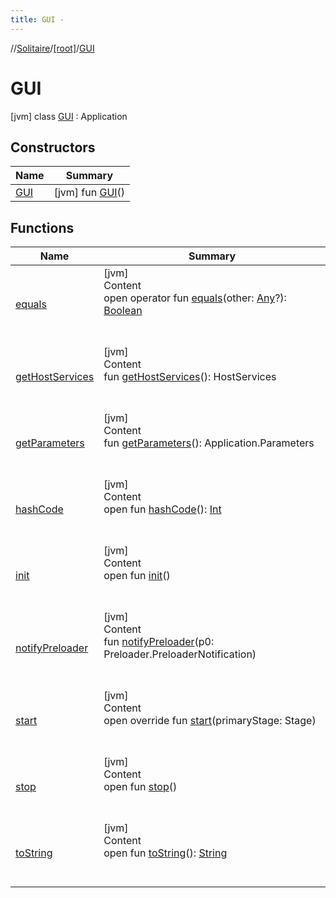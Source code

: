 ```yaml
---
title: GUI -
---
```

//[Solitaire](../../index.md)/[[root]](../index.md)/[GUI](index.md)



# GUI  
 [jvm] class [GUI](index.md) : Application   


## Constructors  
  
|  Name|  Summary| 
|---|---|
| <a name="/GUI/GUI/#/PointingToDeclaration/"></a>[GUI](-g-u-i.md)| <a name="/GUI/GUI/#/PointingToDeclaration/"></a> [jvm] fun [GUI](-g-u-i.md)()   <br>


## Functions  
  
|  Name|  Summary| 
|---|---|
| <a name="kotlin/Any/equals/#kotlin.Any?/PointingToDeclaration/"></a>[equals](../-undoable-command/index.md#%5Bkotlin%2FAny%2Fequals%2F%23kotlin.Any%3F%2FPointingToDeclaration%2F%5D%2FFunctions%2F-284828083)| <a name="kotlin/Any/equals/#kotlin.Any?/PointingToDeclaration/"></a>[jvm]  <br>Content  <br>open operator fun [equals](../-undoable-command/index.md#%5Bkotlin%2FAny%2Fequals%2F%23kotlin.Any%3F%2FPointingToDeclaration%2F%5D%2FFunctions%2F-284828083)(other: [Any](https://kotlinlang.org/api/latest/jvm/stdlib/kotlin/-any/index.html)?): [Boolean](https://kotlinlang.org/api/latest/jvm/stdlib/kotlin/-boolean/index.html)  <br><br><br>
| <a name="javafx.application/Application/getHostServices/#/PointingToDeclaration/"></a>[getHostServices](index.md#%5Bjavafx.application%2FApplication%2FgetHostServices%2F%23%2FPointingToDeclaration%2F%5D%2FFunctions%2F-284828083)| <a name="javafx.application/Application/getHostServices/#/PointingToDeclaration/"></a>[jvm]  <br>Content  <br>fun [getHostServices](index.md#%5Bjavafx.application%2FApplication%2FgetHostServices%2F%23%2FPointingToDeclaration%2F%5D%2FFunctions%2F-284828083)(): HostServices  <br><br><br>
| <a name="javafx.application/Application/getParameters/#/PointingToDeclaration/"></a>[getParameters](index.md#%5Bjavafx.application%2FApplication%2FgetParameters%2F%23%2FPointingToDeclaration%2F%5D%2FFunctions%2F-284828083)| <a name="javafx.application/Application/getParameters/#/PointingToDeclaration/"></a>[jvm]  <br>Content  <br>fun [getParameters](index.md#%5Bjavafx.application%2FApplication%2FgetParameters%2F%23%2FPointingToDeclaration%2F%5D%2FFunctions%2F-284828083)(): Application.Parameters  <br><br><br>
| <a name="kotlin/Any/hashCode/#/PointingToDeclaration/"></a>[hashCode](../-undoable-command/index.md#%5Bkotlin%2FAny%2FhashCode%2F%23%2FPointingToDeclaration%2F%5D%2FFunctions%2F-284828083)| <a name="kotlin/Any/hashCode/#/PointingToDeclaration/"></a>[jvm]  <br>Content  <br>open fun [hashCode](../-undoable-command/index.md#%5Bkotlin%2FAny%2FhashCode%2F%23%2FPointingToDeclaration%2F%5D%2FFunctions%2F-284828083)(): [Int](https://kotlinlang.org/api/latest/jvm/stdlib/kotlin/-int/index.html)  <br><br><br>
| <a name="javafx.application/Application/init/#/PointingToDeclaration/"></a>[init](index.md#%5Bjavafx.application%2FApplication%2Finit%2F%23%2FPointingToDeclaration%2F%5D%2FFunctions%2F-284828083)| <a name="javafx.application/Application/init/#/PointingToDeclaration/"></a>[jvm]  <br>Content  <br>open fun [init](index.md#%5Bjavafx.application%2FApplication%2Finit%2F%23%2FPointingToDeclaration%2F%5D%2FFunctions%2F-284828083)()  <br><br><br>
| <a name="javafx.application/Application/notifyPreloader/#javafx.application.Preloader.PreloaderNotification/PointingToDeclaration/"></a>[notifyPreloader](index.md#%5Bjavafx.application%2FApplication%2FnotifyPreloader%2F%23javafx.application.Preloader.PreloaderNotification%2FPointingToDeclaration%2F%5D%2FFunctions%2F-284828083)| <a name="javafx.application/Application/notifyPreloader/#javafx.application.Preloader.PreloaderNotification/PointingToDeclaration/"></a>[jvm]  <br>Content  <br>fun [notifyPreloader](index.md#%5Bjavafx.application%2FApplication%2FnotifyPreloader%2F%23javafx.application.Preloader.PreloaderNotification%2FPointingToDeclaration%2F%5D%2FFunctions%2F-284828083)(p0: Preloader.PreloaderNotification)  <br><br><br>
| <a name="/GUI/start/#javafx.stage.Stage/PointingToDeclaration/"></a>[start](start.md)| <a name="/GUI/start/#javafx.stage.Stage/PointingToDeclaration/"></a>[jvm]  <br>Content  <br>open override fun [start](start.md)(primaryStage: Stage)  <br><br><br>
| <a name="javafx.application/Application/stop/#/PointingToDeclaration/"></a>[stop](index.md#%5Bjavafx.application%2FApplication%2Fstop%2F%23%2FPointingToDeclaration%2F%5D%2FFunctions%2F-284828083)| <a name="javafx.application/Application/stop/#/PointingToDeclaration/"></a>[jvm]  <br>Content  <br>open fun [stop](index.md#%5Bjavafx.application%2FApplication%2Fstop%2F%23%2FPointingToDeclaration%2F%5D%2FFunctions%2F-284828083)()  <br><br><br>
| <a name="kotlin/Any/toString/#/PointingToDeclaration/"></a>[toString](../-undoable-command/index.md#%5Bkotlin%2FAny%2FtoString%2F%23%2FPointingToDeclaration%2F%5D%2FFunctions%2F-284828083)| <a name="kotlin/Any/toString/#/PointingToDeclaration/"></a>[jvm]  <br>Content  <br>open fun [toString](../-undoable-command/index.md#%5Bkotlin%2FAny%2FtoString%2F%23%2FPointingToDeclaration%2F%5D%2FFunctions%2F-284828083)(): [String](https://kotlinlang.org/api/latest/jvm/stdlib/kotlin/-string/index.html)  <br><br><br>

